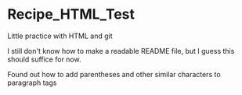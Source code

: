 # Recipe_HTML_Test
Little practice with HTML and git

I still don't know how to make a readable README file, but I guess this should suffice for now.

Found out how to add parentheses and other similar characters to paragraph tags
